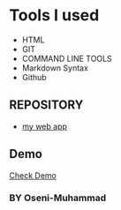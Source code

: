 # Tools I used

- HTML
- GIT
- COMMAND LINE TOOLS
- Markdown Syntax
- Github

## REPOSITORY

- [my web app](https://github.com/Oseni-Muhammad/muhammad-web-app)

## Demo

[Check Demo](https://oseni-muhammad.github.io/Web-Development/)

### BY Oseni-Muhammad